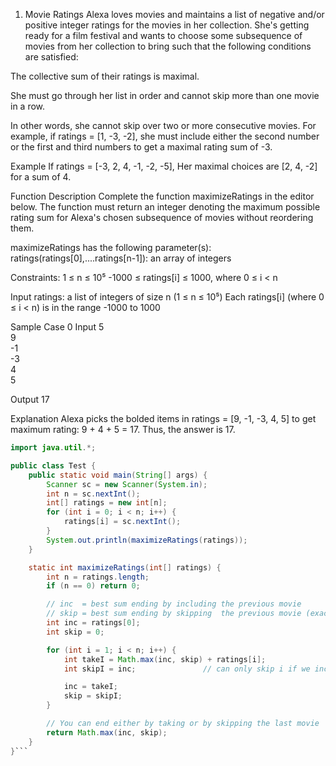 1. Movie Ratings
Alexa loves movies and maintains a list of negative and/or positive integer ratings for the movies in her collection. She's getting ready for a film festival and wants to choose some subsequence of movies from her collection to bring such that the following conditions are satisfied:

The collective sum of their ratings is maximal.

She must go through her list in order and cannot skip more than one movie in a row.

In other words, she cannot skip over two or more consecutive movies. For example, if
ratings = [1, -3, -2], she must include either the second number or the first and third numbers to get a maximal rating sum of -3.

Example
If ratings = [-3, 2, 4, -1, -2, -5],
Her maximal choices are [2, 4, -2] for a sum of 4.

Function Description
Complete the function maximizeRatings in the editor below. The function must return an integer denoting the maximum possible rating sum for Alexa's chosen subsequence of movies without reordering them.

maximizeRatings has the following parameter(s):
ratings(ratings[0],....ratings[n-1]): an array of integers

Constraints:
1 ≤ n ≤ 10⁵
-1000 ≤ ratings[i] ≤ 1000, where 0 ≤ i < n

Input
ratings: a list of integers of size n (1 ≤ n ≤ 10⁵)
Each ratings[i] (where 0 ≤ i < n) is in the range -1000 to 1000

Sample Case 0
Input
5  
9  
-1  
-3  
4  
5  

Output
17

Explanation
Alexa picks the bolded items in ratings = [9, -1, -3, 4, 5] to get maximum rating:
9 + 4 + 5 = 17.
Thus, the answer is 17.

```java
import java.util.*;

public class Test {
    public static void main(String[] args) {
        Scanner sc = new Scanner(System.in);
        int n = sc.nextInt();
        int[] ratings = new int[n];
        for (int i = 0; i < n; i++) {
            ratings[i] = sc.nextInt();
        }
        System.out.println(maximizeRatings(ratings));
    }

    static int maximizeRatings(int[] ratings) {
        int n = ratings.length;
        if (n == 0) return 0;

        // inc  = best sum ending by including the previous movie
        // skip = best sum ending by skipping  the previous movie (exactly one skip)
        int inc = ratings[0];
        int skip = 0;

        for (int i = 1; i < n; i++) {
            int takeI = Math.max(inc, skip) + ratings[i];
            int skipI = inc;               // can only skip i if we included i-1

            inc = takeI;
            skip = skipI;
        }

        // You can end either by taking or by skipping the last movie
        return Math.max(inc, skip);
    }
}```
